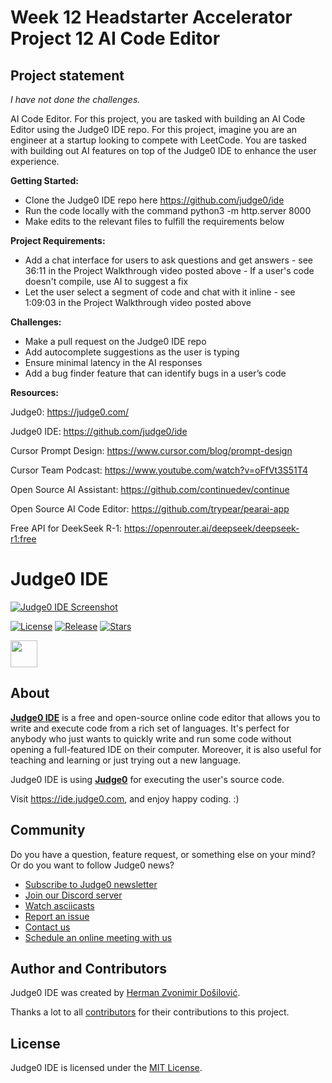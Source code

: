 # Week 12 Headstarter Accelerator Project 12 AI Code Editor 
## Project statement
*I have not done the challenges.*

AI Code Editor.
For this project, you are tasked with building an AI Code Editor using the Judge0 IDE repo.
For this project, imagine you are an engineer at a startup looking to compete with LeetCode. You are tasked with building out AI features on top of the Judge0 IDE to enhance the user experience.

**Getting Started:**

- Clone the Judge0 IDE repo here https://github.com/judge0/ide
- Run the code locally with the command python3 -m http.server 8000
- Make edits to the relevant files to fulfill the requirements below

**Project Requirements:**

- ​Add a chat interface for users to ask questions and get answers - see 36:11 in the Project Walkthrough video posted above
​- If a user's code doesn't compile, use AI to suggest a fix
- ​Let the user select a segment of code and chat with it inline - see 1:09:03 in the Project Walkthrough video posted above

**Challenges:**

- Make a pull request on the Judge0 IDE repo
- Add autocomplete suggestions as the user is typing
- Ensure minimal latency in the AI responses
- Add a bug finder feature that can identify bugs in a user’s code


**Resources:**

Judge0:
https://judge0.com/

Judge0 IDE:
https://github.com/judge0/ide

Cursor Prompt Design:
https://www.cursor.com/blog/prompt-design

Cursor Team Podcast:
https://www.youtube.com/watch?v=oFfVt3S51T4

Open Source AI Assistant:
https://github.com/continuedev/continue

Open Source AI Code Editor:
https://github.com/trypear/pearai-app

Free API for DeekSeek R-1:
https://openrouter.ai/deepseek/deepseek-r1:free





# Judge0 IDE
[![Judge0 IDE Screenshot](./.github/screenshot.png)](https://ide.judge0.com)

[![License](https://img.shields.io/github/license/judge0/ide?color=2185d0&style=flat-square)](https://github.com/judge0/ide/blob/master/LICENSE)
[![Release](https://img.shields.io/github/v/release/judge0/ide?color=2185d0&style=flat-square)](https://github.com/judge0/ide/releases)
[![Stars](https://img.shields.io/github/stars/judge0/ide?color=2185d0&style=flat-square)](https://github.com/judge0/ide/stargazers)

<a href="https://www.producthunt.com/posts/judge0-ide" target="_blank"><img src="https://api.producthunt.com/widgets/embed-image/v1/featured.svg?post_id=179885&theme=light" alt="" height="43px" /></a>

## About
[**Judge0 IDE**](https://ide.judge0.com) is a free and open-source online code editor that allows you to write and execute code from a rich set of languages. It's perfect for anybody who just wants to quickly write and run some code without opening a full-featured IDE on their computer. Moreover, it is also useful for teaching and learning or just trying out a new language.

Judge0 IDE is using [**Judge0**](https://ce.judge0.com) for executing the user's source code.

Visit https://ide.judge0.com, and enjoy happy coding. :)

## Community
Do you have a question, feature request, or something else on your mind? Or do you want to follow Judge0 news?

* [Subscribe to Judge0 newsletter](https://subscribe.judge0.com)
* [Join our Discord server](https://discord.gg/GRc3v6n)
* [Watch asciicasts](https://asciinema.org/~hermanzdosilovic)
* [Report an issue](https://github.com/judge0/judge0/issues/new)
* [Contact us](mailto:contact@judge0.com)
* [Schedule an online meeting with us](https://meet.judge0.com)

## Author and Contributors
Judge0 IDE was created by [Herman Zvonimir Došilović](https://github.com/hermanzdosilovic).

Thanks a lot to all [contributors](https://github.com/judge0/ide/graphs/contributors) for their contributions to this project.

## License
Judge0 IDE is licensed under the [MIT License](https://github.com/judge0/ide/blob/master/LICENSE).
